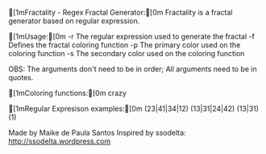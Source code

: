

[1mFractality - Regex Fractal Generator:[0m
Fractality is a fractal generator based on regular expression.

[1mUsage:[0m
-r <arg>	The regular expression used to generate the fractal
-f <arg>	Defines the fractal coloring function
-p <arg>	The primary color used on the coloring function
-s <arg>	The secondary color used on the coloring function

OBS:
The arguments don't need to be in order;
All arguments need to be in quotes.

[1mColoring functions:[0m
crazy

[1mRegular Expresison examples:[0m
(23|41|34|12)
(13|31|24|42)
(13|31)
(1)


Made by Maike de Paula Santos
Inspired by ssodelta: http://ssodelta.wordpress.com
